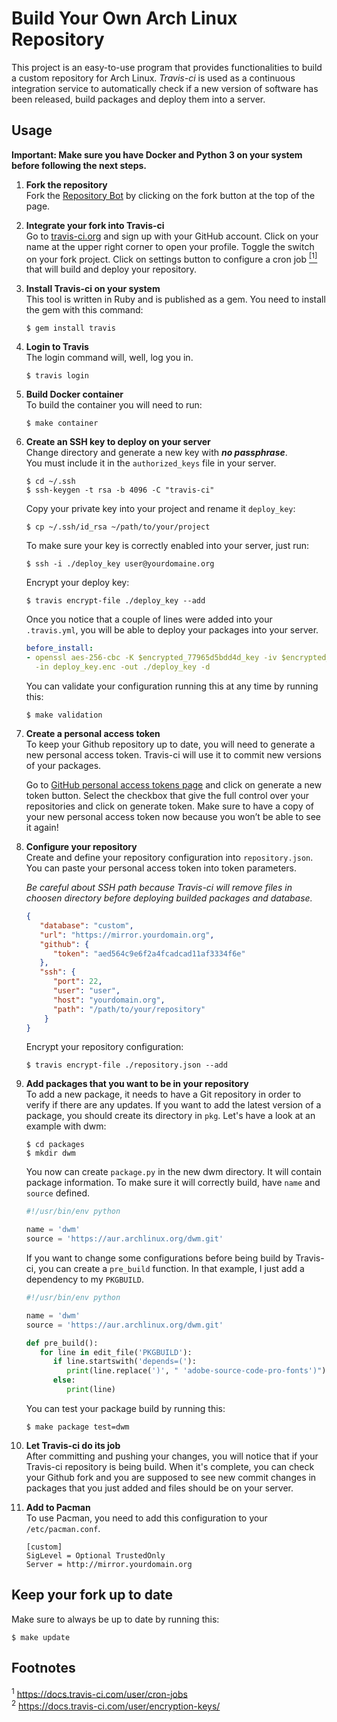 # Build Your Own Arch Linux Repository
This project is an easy-to-use program that provides functionalities to build a
custom repository for Arch Linux. *Travis-ci* is used as a continuous
integration service to automatically check if a new version of software has
been released, build packages and deploy them into a server.

## Usage
**Important: Make sure you have Docker and Python 3 on your system before
following the next steps.**

1. **Fork the repository**  
   Fork the [Repository Bot](https://github.com/unix-development/build-your-own-archlinux-repository)
   by clicking on the fork button at the top of the page.

2. **Integrate your fork into Travis-ci**  
   Go to [travis-ci.org](https://travis-ci.org) and sign up with your GitHub
   account. Click on your name at the upper right corner to open your profile.
   Toggle the switch on your fork project. Click on settings button to
   configure a cron job [<sup>[1]</sup>](#footnote-01) that will build and
   deploy your repository.

3. **Install Travis-ci on your system**  
   This tool is written in Ruby and is published as a gem. You need to install the gem with this command:

   ```
   $ gem install travis
   ```

4. **Login to Travis**  
   The login command will, well, log you in.

   ```
   $ travis login
   ```

5. **Build Docker container**  
   To build the container you will need to run:

   ```
   $ make container
   ```

6. **Create an SSH key to deploy on your server**  
   Change directory and generate a new key with ***no passphrase***.</br>
   You must include it in the `authorized_keys` file in your server.

   ```
   $ cd ~/.ssh
   $ ssh-keygen -t rsa -b 4096 -C "travis-ci"
   ```

   Copy your private key into your project and rename it `deploy_key`:
   ```
   $ cp ~/.ssh/id_rsa ~/path/to/your/project
   ```

   To make sure your key is correctly enabled into your server, just run:
   ```
   $ ssh -i ./deploy_key user@yourdomaine.org
   ```

   Encrypt your deploy key:
   ```
   $ travis encrypt-file ./deploy_key --add
   ```

   Once you notice that a couple of lines were added into your `.travis.yml`, you will be able to deploy your packages into your server.
   ```yaml
   before_install:
   - openssl aes-256-cbc -K $encrypted_77965d5bdd4d_key -iv $encrypted_77965d5bdd4d_iv
     -in deploy_key.enc -out ./deploy_key -d
   ```

   You can validate your configuration running this at any time by running this:

   ```
   $ make validation
   ```

7. **Create a personal access token**  
   To keep your Github repository up to date, you will need to generate a new
   personal access token. Travis-ci will use it to commit new versions of your
   packages.

   Go to [GitHub personal access tokens
   page](https://github.com/settings/tokens) and click on generate a new token
   button. Select the checkbox that give the full control over your
   repositories and click on generate token. Make sure to have a copy of your
   new personal access token now because you won’t be able to see it again!

8. **Configure your repository**  
   Create and define your repository configuration into `repository.json`. You
   can paste your personal access token into token parameters.

   *Be careful about SSH path because Travis-ci will remove files in choosen
   directory before deploying builded packages and database.*

   ```json
   {
      "database": "custom",
      "url": "https://mirror.yourdomain.org",
      "github": {
         "token": "aed564c9e6f2a4fcadcad11af3334f6e"
      },
      "ssh": {
         "port": 22,
         "user": "user",
         "host": "yourdomain.org",
         "path": "/path/to/your/repository"
       }
   }
   ```

   Encrypt your repository configuration:
   ```
   $ travis encrypt-file ./repository.json --add
   ```

9. **Add packages that you want to be in your repository**  
   To add a new package, it needs to have a Git repository in order to verify
   if there are any updates. If you want to add the latest version of a
   package, you should create its directory in `pkg`. Let's have a look at
   an example with dwm:

   ```
   $ cd packages
   $ mkdir dwm
   ```

   You now can create `package.py` in the new dwm directory. It will contain
   package information. To make sure it will correctly build, have `name` and
   `source` defined.

   ```python
   #!/usr/bin/env python

   name = 'dwm'
   source = 'https://aur.archlinux.org/dwm.git'
   ```

   If you want to change some configurations before being build by Travis-ci,
   you can create a `pre_build` function. In that example, I just add a
   dependency to my `PKGBUILD`.

   ```python
   #!/usr/bin/env python

   name = 'dwm'
   source = 'https://aur.archlinux.org/dwm.git'

   def pre_build():
      for line in edit_file('PKGBUILD'):
         if line.startswith('depends=('):
            print(line.replace(')', " 'adobe-source-code-pro-fonts')"))
         else:
            print(line)
   ```

   You can test your package build by running this:

   ```
   $ make package test=dwm
   ```

10. **Let Travis-ci do its job**  
    After committing and pushing your changes, you will notice that if your
    Travis-ci repository is being build. When it's complete, you can check your
    Github fork and you are supposed to see new commit changes in packages that
    you just added and files should be on your server.

11. **Add to Pacman**  
    To use Pacman, you need to add this configuration to your
    `/etc/pacman.conf`.

    ```
    [custom]
    SigLevel = Optional TrustedOnly
    Server = http://mirror.yourdomain.org
    ```

## Keep your fork up to date
Make sure to always be up to date by running this:

```
$ make update
```

## Footnotes
<sup id="footnote-01">1</sup> https://docs.travis-ci.com/user/cron-jobs </br>
<sup id="footnote-02">2</sup> https://docs.travis-ci.com/user/encryption-keys/
